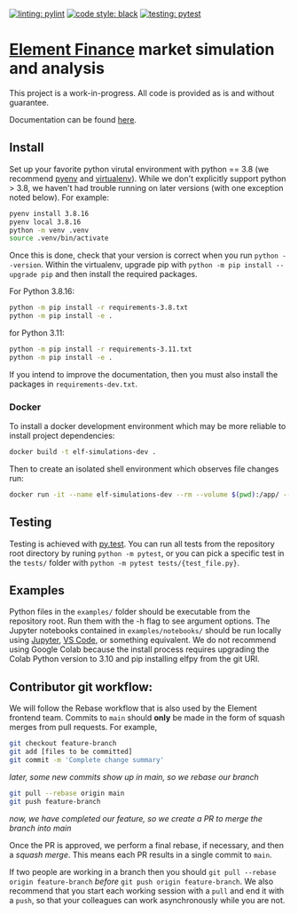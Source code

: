 [![linting: pylint](https://img.shields.io/badge/linting-pylint-yellowgreen)](https://github.com/PyCQA/pylint)
[![code style: black](https://img.shields.io/badge/code%20style-black-000000.svg)](https://github.com/psf/black)
[![testing: pytest](https://img.shields.io/badge/testing-pytest-blue.svg)](https://docs.pytest.org/en/latest/contents.html)

# [Element Finance](https://element.fi) market simulation and analysis

This project is a work-in-progress. All code is provided as is and without guarantee.

Documentation can be found [here](https://elfpy.element.fi).

## Install

Set up your favorite python virutal environment with python == 3.8 (we recommend [pyenv](https://github.com/pyenv/pyenv#how-it-works) and [virtualenv](https://github.com/pyenv/pyenv-virtualenv)). While we don't explicitly support python > 3.8, we haven't had trouble running on later versions (with one exception noted below). For example:

```bash
pyenv install 3.8.16
pyenv local 3.8.16
python -m venv .venv
source .venv/bin/activate
```

Once this is done, check that your version is correct when you run `python --version`. Within the virtualenv, upgrade pip with `python -m pip install --upgrade pip` and then install the required packages.

For Python 3.8.16:

```bash
python -m pip install -r requirements-3.8.txt
python -m pip install -e .
```

for Python 3.11:

```bash
python -m pip install -r requirements-3.11.txt
python -m pip install -e .
```

If you intend to improve the documentation, then you must also install the packages in `requirements-dev.txt`.

### Docker

To install a docker development environment which may be more reliable to install project dependencies:

```bash
docker build -t elf-simulations-dev .
```

Then to create an isolated shell environment which observes file changes run:

```bash
docker run -it --name elf-simulations-dev --rm --volume $(pwd):/app/ --net=host elf-simulations-dev:latest bash
```

## Testing

Testing is achieved with [py.test](https://docs.pytest.org/en/latest/contents.html). You can run all tests from the repository root directory by runing `python -m pytest`, or you can pick a specific test in the `tests/` folder with `python -m pytest tests/{test_file.py}`.

## Examples

Python files in the `examples/` folder should be executable from the repository root. Run them with the -h flag to see argument options. The Jupyter notebooks contained in `examples/notebooks/` should be run locally using [Jupyter](https://jupyter.org/install), [VS Code](https://code.visualstudio.com/docs/datascience/jupyter-notebooks), or something equivalent. We do not recommend using Google Colab because the install process requires upgrading the Colab Python version to 3.10 and pip installing elfpy from the git URI.

## Contributor git workflow:

We will follow the Rebase workflow that is also used by the Element frontend team.
Commits to `main` should **only** be made in the form of squash merges from pull requests.
For example,

```bash
git checkout feature-branch
git add [files to be committed]
git commit -m 'Complete change summary'
```

_later, some new commits show up in main, so we rebase our branch_

```bash
git pull --rebase origin main
git push feature-branch
```

_now, we have completed our feature, so we create a PR to merge the branch into main_

Once the PR is approved, we perform a final rebase, if necessary, and then a _squash merge_. This means each PR results in a single commit to `main`.

If two people are working in a branch then you should `git pull --rebase origin feature-branch` _before_ `git push origin feature-branch`. We also recommend that you start each working session with a `pull` and end it with a `push`, so that your colleagues can work asynchronously while you are not.
